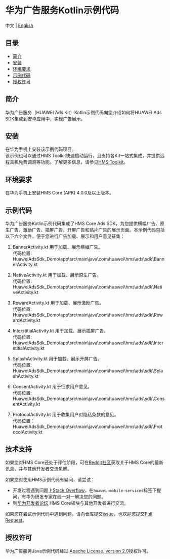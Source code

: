 # 华为广告服务Kotlin示例代码
中文 | [English](https://github.com/HMS-Core/hms-ads-demo-kotlin)
## 目录

 * [简介](#简介)
 * [安装](#安装)
 * [环境要求](#环境要求)
 * [示例代码](#示例代码)
 * [授权许可](#授权许可)
  
## 简介
华为广告服务（HUAWEI Ads Kit）Kotlin示例代码向您介绍如何将HUAWEI Ads SDK集成到安卓应用中，实现广告展示。

## 安装
在华为手机上安装该示例代码项目。
<br>该示例也可以通过HMS Toolkit快速启动运行，且支持各Kit一站式集成，并提供远程真机免费调测等功能。了解更多信息，请参见[HMS Toolkit](https://developer.huawei.com/consumer/cn/doc/development/Tools-Guides/getting-started-0000001077381096)。</br>
    
## 环境要求
在华为手机上安装HMS Core (APK) 4.0.0及以上版本。
	
## 示例代码
华为广告服务Kotlin示例代码集成了HMS Core Ads SDK，为您提供横幅广告、原生广告、激励广告、插屏广告、开屏广告和贴片广告的展示页面。本示例代码包括以下六个文件，便于您进行广告加载、展示和用户意见征集：

1. BannerActivity.kt
用于加载、展示横幅广告。
<br>代码位置: HuaweiAdsSdk_Demo\app\src\main\java\com\huawei\hms\ads\sdk\BannerActivity.kt</br>
    
2. NativeActivity.kt
用于加载、展示原生广告。
<br>代码位置: HuaweiAdsSdk_Demo\app\src\main\java\com\huawei\hms\ads\sdk\NativeActivity.kt</br>
    
3. RewardActivity.kt
用于加载、展示激励广告。
<br>代码位置: HuaweiAdsSdk_Demo\app\src\main\java\com\huawei\hms\ads\sdk\RewardActivity.kt</br>
	
4. InterstitialActivity.kt
用于加载、展示插屏广告。
<br>代码位置: HuaweiAdsSdk_Demo\app\src\main\java\com\huawei\hms\ads\sdk\InterstitialActivity.kt</br>
	
5. SplashActivity.kt
用于加载、展示开屏广告。
<br>代码位置: HuaweiAdsSdk_Demo\app\src\main\java\com\huawei\hms\ads\sdk\SplashActivity.kt</br>
	
6. ConsentActivity.kt
用于征求用户意见。
<br>代码位置: HuaweiAdsSdk_Demo\app\src\main\java\com\huawei\hms\ads\sdk\ConsentActivity.kt</br>
    
7. ProtocolActivity.kt
用于收集用户对隐私条款的意见。
<br>代码位置：HuaweiAdsSdk_Demo\app\src\main\java\com\huawei\hms\ads\sdk\ProtocolActivity.kt</br>

## 技术支持
如果您对HMS Core还处于评估阶段，可在[Reddit社区](https://www.reddit.com/r/HuaweiDevelopers/)获取关于HMS Core的最新讯息，并与其他开发者交流见解。

如果您对使用HMS示例代码有疑问，请尝试：
- 开发过程遇到问题上[Stack Overflow](https://stackoverflow.com/questions/tagged/huawei-mobile-services)，在`huawei-mobile-services`标签下提问，有华为研发专家在线一对一解决您的问题。
- 到[华为开发者论坛](https://forums.developer.huawei.com/forumPortal/en/home?fid=0101187876626530001) HMS Core板块与其他开发者进行交流。

如果您在尝试示例代码中遇到问题，请向仓库提交[issue](https://github.com/HMS-Core/hms-ads-demo-kotlin/issues)，也欢迎您提交[Pull Request](https://github.com/HMS-Core/hms-ads-demo-kotlin/pulls)。

##  授权许可
华为广告服务Java示例代码经过 [Apache License, version 2.0](http://www.apache.org/licenses/LICENSE-2.0)授权许可。
